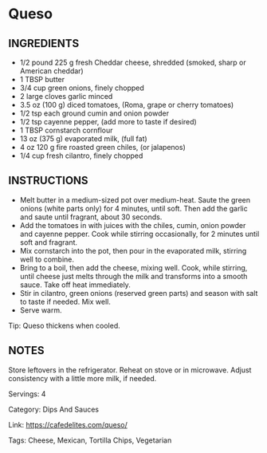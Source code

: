# Queso

## INGREDIENTS

- 1/2 pound 225 g fresh Cheddar cheese, shredded (smoked, sharp or American cheddar)
- 1 TBSP butter
- 3/4 cup green onions, finely chopped
- 2 large cloves garlic minced
- 3.5 oz (100 g) diced tomatoes, (Roma, grape or cherry tomatoes)
- 1/2 tsp each ground cumin and onion powder
- 1/2 tsp cayenne pepper, (add more to taste if desired)
- 1 TBSP cornstarch cornflour
- 13 oz (375 g) evaporated milk, (full fat)
- 4 oz 120 g fire roasted green chiles, (or jalapenos)
- 1/4 cup fresh cilantro, finely chopped

## INSTRUCTIONS

- Melt butter in a medium-sized pot over medium-heat. Saute the green onions (white parts only) for 4 minutes, until soft. Then add the garlic and saute until fragrant, about 30 seconds.
- Add the tomatoes in with juices with the chiles, cumin, onion powder and cayenne pepper. Cook while stirring occasionally, for 2 minutes until soft and fragrant.
- Mix cornstarch into the pot, then pour in the evaporated milk, stirring well to combine.
- Bring to a boil, then add the cheese, mixing well. Cook, while stirring, until cheese just melts through the milk and transforms into a smooth sauce. Take off heat immediately.
- Stir in cilantro, green onions (reserved green parts) and season with salt to taste if needed. Mix well.
- Serve warm.

Tip: Queso thickens when cooled.

## NOTES

Store leftovers in the refrigerator. Reheat on stove or in microwave. Adjust consistency with a little more milk, if needed.

Servings: 4

Category: Dips And Sauces

Link: https://cafedelites.com/queso/

Tags: Cheese, Mexican, Tortilla Chips, Vegetarian

